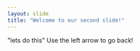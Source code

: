 ```yaml
---
layout: slide
title: "Welcome to our second slide!"
---
```

"lets do this"
Use the left arrow to go back!
